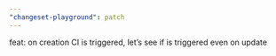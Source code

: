 ```yaml
---
"changeset-playground": patch
---
```


feat: on creation CI is triggered, let’s see if is triggered even on update
